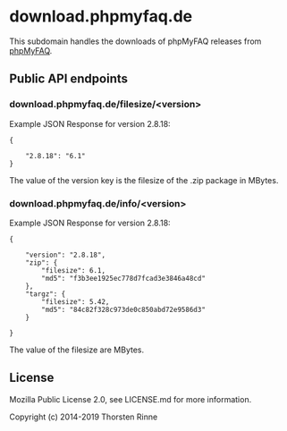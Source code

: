 # download.phpmyfaq.de

This subdomain handles the downloads of phpMyFAQ releases from [phpMyFAQ](https://www.phpmyfaq.de).

## Public API endpoints

### download.phpmyfaq.de/filesize/&lt;version&gt;

Example JSON Response for version 2.8.18:

    {
    
        "2.8.18": "6.1"
    }
    
The value of the version key is the filesize of the .zip package in MBytes.
    

### download.phpmyfaq.de/info/&lt;version&gt;

Example JSON Response for version 2.8.18:

    {
    
        "version": "2.8.18",
        "zip": {
            "filesize": 6.1,
            "md5": "f3b3ee1925ec778d7fcad3e3846a48cd"
        },
        "targz": {
            "filesize": 5.42,
            "md5": "84c82f328c973de0c850abd72e9586d3"
        }
    
    }
    
The value of the filesize are MBytes.
    
## License

Mozilla Public License 2.0, see LICENSE.md for more information.

Copyright (c) 2014-2019 Thorsten Rinne
